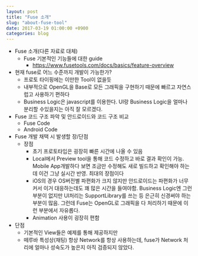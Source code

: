 ```yaml
---
layout: post
title: "Fuse 소개"
slug: "about-fuse-tool"
date: 2017-03-19 01:00:00 +0900
categories: blog
---
```


- Fuse 소개(다른 자료로 대체)
  - Fuse 기본적인 기능들에 대한 guide
    - https://www.fusetools.com/docs/basics/feature-overview
- 현재 fuse로 어느 수준까지 개발이 가능한가?
  - 프로토 타이핑에는 이만한 Tool이 없을듯
  - 내부적으로 OpenGL을 Base로 모든 그래픽을 구현하기 때문에 빠르고 자연스럽고 사용하기 편하다
  - Business Logic은 javascript를 이용한다. UI랑 Business Logic을 얼마나 분리할 수있을지는 아직 잘 모르겠다.
- Fuse 코드 구조 파악 및 안드로이드와 코드 구조 비교
  - Fuse Code
  - Android Code
- Fuse 개발 채택 시 발생할 장/단점
  - 장점
    - 초기 프로토타입은 굉장히 빠른 시간에 나올 수 있음
    - Local에서 Preview tool을 통해 코드 수정하고 바로 결과 확인이 가능. Mobile App개발하다 보면 조금만 수정해도 새로 빌드하고 확인해야 하는데 이건 그냥 실시간 반영. 최대의 장점이다
    - iOS의 경우 OS버전별 파편화가 크지 않지만 안드로이드는 파편화가 너무 커서 이거 대응하는데도 꽤 많은 시간을 들여야함. Business Logic엔 그런 부분이 없지만 UI처리는 SupportLibrary를 쓰는 등 은근히 신경써야 하는 부분이 많음. 그런데 Fuse는 OpenGL로 그래픽을 다 처리하기 때문에 이런 부분에서 자유롭다.
    - Animation 사용이 굉장히 편함
- 단점
  - 기본적인 View들은 예제를 통해 제공하지만
  - 떼루바 특성상(채팅) 항상 Network를 항상 사용하는데, fuse가 Network 처리에 얼마나 성숙도가 높은지 아직 검증되지 않았다.

